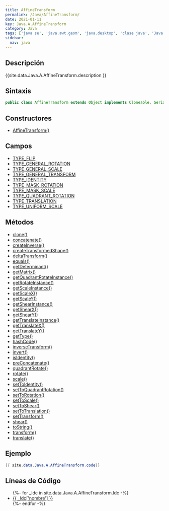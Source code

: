 ```yaml
---
title: AffineTransform
permalink: /Java/AffineTransform/
date: 2021-01-11
key: Java.A.AffineTransform
category: Java
tags: ['java se', 'java.awt.geom', 'java.desktop', 'clase java', 'Java 1.2']
sidebar: 
  nav: java
---
```


## Descripción
{{site.data.Java.A.AffineTransform.description }}

## Sintaxis
~~~java
public class AffineTransform extends Object implements Cloneable, Serializable
~~~

## Constructores
* [AffineTransform()](/Java/AffineTransform/AffineTransform/)

## Campos
* [TYPE_FLIP](/Java/AffineTransform/TYPE_FLIP)
* [TYPE_GENERAL_ROTATION](/Java/AffineTransform/TYPE_GENERAL_ROTATION)
* [TYPE_GENERAL_SCALE](/Java/AffineTransform/TYPE_GENERAL_SCALE)
* [TYPE_GENERAL_TRANSFORM](/Java/AffineTransform/TYPE_GENERAL_TRANSFORM)
* [TYPE_IDENTITY](/Java/AffineTransform/TYPE_IDENTITY)
* [TYPE_MASK_ROTATION](/Java/AffineTransform/TYPE_MASK_ROTATION)
* [TYPE_MASK_SCALE](/Java/AffineTransform/TYPE_MASK_SCALE)
* [TYPE_QUADRANT_ROTATION](/Java/AffineTransform/TYPE_QUADRANT_ROTATION)
* [TYPE_TRANSLATION](/Java/AffineTransform/TYPE_TRANSLATION)
* [TYPE_UNIFORM_SCALE](/Java/AffineTransform/TYPE_UNIFORM_SCALE)

## Métodos
* [clone()](/Java/AffineTransform/clone)
* [concatenate()](/Java/AffineTransform/concatenate)
* [createInverse()](/Java/AffineTransform/createInverse)
* [createTransformedShape()](/Java/AffineTransform/createTransformedShape)
* [deltaTransform()](/Java/AffineTransform/deltaTransform)
* [equals()](/Java/AffineTransform/equals)
* [getDeterminant()](/Java/AffineTransform/getDeterminant)
* [getMatrix()](/Java/AffineTransform/getMatrix)
* [getQuadrantRotateInstance()](/Java/AffineTransform/getQuadrantRotateInstance)
* [getRotateInstance()](/Java/AffineTransform/getRotateInstance)
* [getScaleInstance()](/Java/AffineTransform/getScaleInstance)
* [getScaleX()](/Java/AffineTransform/getScaleX)
* [getScaleY()](/Java/AffineTransform/getScaleY)
* [getShearInstance()](/Java/AffineTransform/getShearInstance)
* [getShearX()](/Java/AffineTransform/getShearX)
* [getShearY()](/Java/AffineTransform/getShearY)
* [getTranslateInstance()](/Java/AffineTransform/getTranslateInstance)
* [getTranslateX()](/Java/AffineTransform/getTranslateX)
* [getTranslateY()](/Java/AffineTransform/getTranslateY)
* [getType()](/Java/AffineTransform/getType)
* [hashCode()](/Java/AffineTransform/hashCode)
* [inverseTransform()](/Java/AffineTransform/inverseTransform)
* [invert()](/Java/AffineTransform/invert)
* [isIdentity()](/Java/AffineTransform/isIdentity)
* [preConcatenate()](/Java/AffineTransform/preConcatenate)
* [quadrantRotate()](/Java/AffineTransform/quadrantRotate)
* [rotate()](/Java/AffineTransform/rotate)
* [scale()](/Java/AffineTransform/scale)
* [setToIdentity()](/Java/AffineTransform/setToIdentity)
* [setToQuadrantRotation()](/Java/AffineTransform/setToQuadrantRotation)
* [setToRotation()](/Java/AffineTransform/setToRotation)
* [setToScale()](/Java/AffineTransform/setToScale)
* [setToShear()](/Java/AffineTransform/setToShear)
* [setToTranslation()](/Java/AffineTransform/setToTranslation)
* [setTransform()](/Java/AffineTransform/setTransform)
* [shear()](/Java/AffineTransform/shear)
* [toString()](/Java/AffineTransform/toString)
* [transform()](/Java/AffineTransform/transform)
* [translate()](/Java/AffineTransform/translate)

## Ejemplo
~~~java
{{ site.data.Java.A.AffineTransform.code}}
~~~

## Líneas de Código
<ul>
{%- for _ldc in site.data.Java.A.AffineTransform.ldc -%}
   <li>
       <a href="{{_ldc['url'] }}">{{ _ldc['nombre'] }}</a>
   </li>
{%- endfor -%}
</ul>

